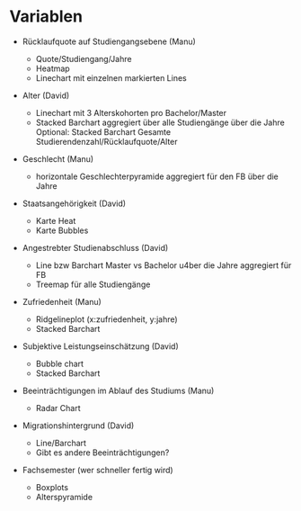 # Variablen


- Rücklaufquote auf Studiengangsebene (Manu)
    - Quote/Studiengang/Jahre
    - Heatmap
    - Linechart mit einzelnen markierten Lines

- Alter (David)
    - Linechart mit 3 Alterskohorten pro Bachelor/Master
    - Stacked Barchart aggregiert über alle Studiengänge über die Jahre
Optional: Stacked Barchart Gesamte Studierendenzahl/Rücklaufquote/Alter

- Geschlecht (Manu)
    - horizontale Geschlechterpyramide aggregiert für den FB über die Jahre

- Staatsangehörigkeit (David)
    - Karte Heat
    - Karte Bubbles
- Angestrebter Studienabschluss (David)
    - Line bzw Barchart Master vs Bachelor u4ber die Jahre aggregiert für FB
    - Treemap für alle Studiengänge

- Zufriedenheit (Manu)
    - Ridgelineplot (x:zufriedenheit, y:jahre)
    - Stacked Barchart
- Subjektive Leistungseinschätzung (David)
    - Bubble chart
    - Stacked Barchart
- Beeinträchtigungen im Ablauf des Studiums (Manu)
    - Radar Chart
- Migrationshintergrund (David)
    - Line/Barchart
    - Gibt es andere Beeinträchtigungen?
- Fachsemester (wer schneller fertig wird)
    - Boxplots
    - Alterspyramide